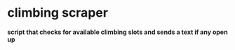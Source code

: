 # climbing scraper

**script that checks for available climbing slots and sends a text if any open up**

